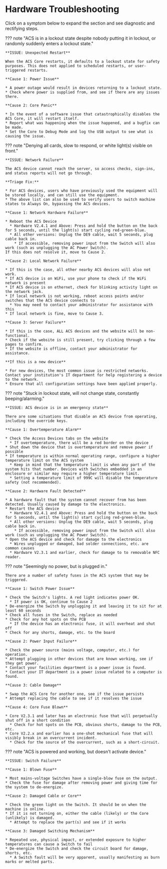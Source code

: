 # Hardware Troubleshooting

Click on a symptom below to expand the section and see diagnostic and rectifying steps.

??? note "ACS is in a lockout state despite nobody putting it in lockout, or randomly suddenly enters a lockout state."
    
    **ISSUE: Unexpected Restart**

    When the ACS Core restarts, it defaults to a lockout state for safety purposes. This does not applied to scheduled restarts, or user-triggered restarts.

    **Cause 1: Power Issue**

    * A power outage would result in devices returning to a lockout state.
    * Check where power is supplied from, and see if there are any issues there.

    **Cause 2: Core Panic**

    * In the event of a software issue that catastrophically disables the ACS Core, it will restart itself.
    * Report what was happening when the issue happened, and a bugfix can be made.
    * Set the Core to Debug Mode and log the USB output to see what is causing the issue.

??? note "Denying all cards, slow to respond, or white light(s) visible on front."
    
    **ISSUE: Network Failure**

    The ACS device cannot reach the server, so access checks, sign-ins, and status reports will not go through. 

    **Triage Fix:**

    * For ACS devices, users who have previously used the equipment will be stored locally, and can still use the equipment.
    * The above list can also be used to verify users to switch machine states to Always On, bypassing the ACS devices.

    **Cause 1: Network Hardware Failure**

    * Reboot the ACS Device
      * Hardware V2.4.1 and Above: Press and hold the button on the back for 5 seconds, until the light(s) start cycling red-green-blue.
      * All other versions: Unplug the DE9 cable, wait 5 seconds, plug cable back in.
        * If accessible, removing power input from the Switch will also work (such as unplugging the AC Power Switch).
    If this does not resolve it, move to Cause 2.

    **Cause 2: Local Network Failure**

    * If this is the case, all other nearby ACS devices will also not work.
    * If ACS device is on WiFi, use your phone to check if the WiFi network is present
    * If ACS device is on ethernet, check for blinking activity light on the network jack.
    * If local network is not working, reboot access points and/or switches that the ACS device connects to
      * You may need to contact your administrator for assistance with this
    * If local network is fine, move to Cause 3.

    **Cause 3: Server Failure**

    * If this is the case, ALL ACS devices and the website will be non-functional.
    * Check if the website is still present, try clicking through a few pages to confirm.
    * If the website is offline, contact your administrator for assistance.

    **If this is a new device**

    * For new devices, the most common issue is restricted networks. Contact your institution's IT department for help registering a device to the network.
    * Ensure that all configuration settings have been applied properly.

??? note "Stuck in lockout state, will not change state, constantly beeping/alarming."

    **ISSUE: ACS device is in an emergency state**

    There are some situations that disable an ACS device from operating, including the override keys.

    **Cause 1: Overtemperature Alarm**

    * Check the Access Devices tabs on the website
      * If overtemperature, there will be a red border on the device
    * Shut down the device that is overtemperature and remove power if possible
    * If temperature is within normal operating range, configure a higher temperature limit on the ACS system
      * Keep in mind that the temperature limit is when any part of the system hits that number. Devices with Switches embedded in an enclosure or similar may require a higher temperature limit.
      * Setting a temperature limit of 999C will disable the temperature safety (not recommended).

    **Cause 2: Hardware Fault Detected**

    * A hardware fault that the system cannot recover from has been detected. Usually caused by damage to the electronics.
    * Restart the ACS device
      * Hardware V2.4.1 and Above: Press and hold the button on the back for 5 seconds, until the light(s) start cycling red-green-blue.
      * All other versions: Unplug the DE9 cable, wait 5 seconds, plug cable back in.
        * If accessible, removing power input from the Switch will also work (such as unplugging the AC Power Switch).
    * Open the ACS device and check for damage to the electronics
      * Wires unplugged or damaged, bad solder connections, etc. are common causes
      * Hardware V2.3.1 and earlier, check for damage to to removable NFC reader.

??? note "Seemingly no power, but is plugged in."

    There are a number of safety fuses in the ACS system that may be triggered.

    **Cause 1: Switch Power Issue**

    * Check the Switch's lights. A red light indicates power OK.
      * If power is OK, continue to Cause 2
    * De-energize the Switch by unplugging it and leaving it to sit for at least 60 seconds
    * Check all fuses in the Switch, replace as needed
    * Check for any hot spots on the PCB
      * If the device has an electronic fuse, it will overheat and shut off
    * Check for any shorts, damage, etc. to the board

    **Cause 2: Power Input Failure**

    * Check the power source (mains voltage, computer, etc.) for operation.
    * Attempt plugging in other devices that are known working, see if they get power.
    * Contact your facilities department is a power issue is found.
    * Contact your IT department is a power issue related to a computer is found.

    **Cause 3: Cable Damage**

    * Swap the ACS Core for another one, see if the issue persists
    * Attempt replacing the cable to see if it resolves the issue

    **Cause 4: Core Fuse Blown**

    * Core V2.3.1 and later has an electronic fuse that will perpetually shut off in a short condition
      * Check for hot spots on the PCB, obvious shorts, damage to the PCB, etc.
    * Core V2.2.x and earlier has a one-shot mechanical fuse that will visibly break in an overcurrent incident.
      * Check for the source of the overcurrent, such as a short-circuit.

??? note "ACS is powered and working, but doesn't activate device."

    **ISSUE: Switch Failure**

    **Cause 1: Blown Fuse**

    * Most mains-voltage Switches have a single-blow fuse on the output.
    * Check the fuse for damage after removing power and giving time for the system to de-energize.

    **Cause 2: Damaged Cable or Core**

    * Check the green light on the Switch. It should be on when the machine is online.
    * If it is not turning on, either the cable (likely) or the Core (unlikely) is damaged.
      * Attempt to replace the part(s) and see if it works

    **Cause 3: Damaged Switching Mechanism**

    * Repeated use, physical impact, or extended exposure to higher temperatures can cause a Switch to fail
    * De-energize the Switch and check the circuit board for damage, shorts, etc.
      * A Switch fault will be very apparent, usually manifesting as burn marks or melted parts.
